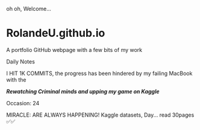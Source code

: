  oh oh, Welcome...
# RolandeU.github.io
A portfolio GitHub webpage with a few bits of my work

Daily Notes

I HIT 1K COMMITS, the progress has been hindered by my failing MacBook with the 

***Rewatching Criminal minds and upping my game on Kaggle***

Occasion: 24

MIRACLE: ARE ALWAYS HAPPENING!
Kaggle datasets, Day...
read 30pages ✅✅









